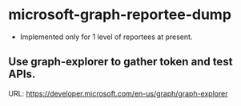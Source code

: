 # microsoft-graph-reportee-dump

* Implemented only for 1 level of reportees at present.

## Use graph-explorer to gather token and test APIs.

URL: https://developer.microsoft.com/en-us/graph/graph-explorer
